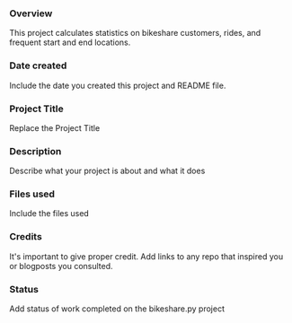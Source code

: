 ### Overview
This project calculates statistics on bikeshare customers, rides, and frequent start and end locations.

### Date created
Include the date you created this project and README file.

### Project Title
Replace the Project Title

### Description
Describe what your project is about and what it does

### Files used
Include the files used

### Credits
It's important to give proper credit. Add links to any repo that inspired you or blogposts you consulted.

### Status
Add status of work completed on the bikeshare.py project
